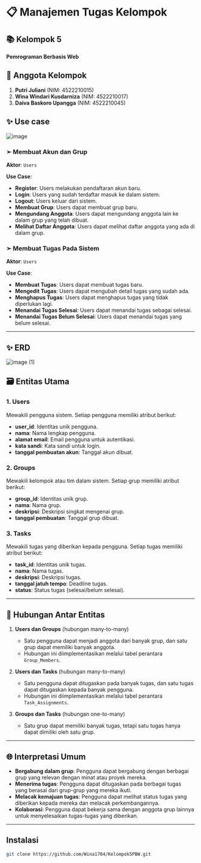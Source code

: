 # 📋 Manajemen Tugas Kelompok

## 📚 Kelompok 5
**Pemrograman Berbasis Web**

## 👥 Anggota Kelompok
1. **Putri Juliani** (NIM: 4522210015)
2. **Wina Windari Kusdarniza** (NIM: 4522210017)
3. **Daiva Baskoro Upangga** (NIM: 4522210045)

## ✨ Use case
![image](https://github.com/user-attachments/assets/926abca0-72e5-44c7-9a31-ea81de7b88c2)

### ➢ Membuat Akun dan Grup
**Aktor**: `Users`

**Use Case**:
- **Register**: Users melakukan pendaftaran akun baru.
- **Login**: Users yang sudah terdaftar masuk ke dalam sistem.
- **Logout**: Users keluar dari sistem.
- **Membuat Grup**: Users dapat membuat grup baru.
- **Mengundang Anggota**: Users dapat mengundang anggota lain ke dalam grup yang telah dibuat.
- **Melihat Daftar Anggota**: Users dapat melihat daftar anggota yang ada di dalam grup.

### ➢ Membuat Tugas Pada Sistem
**Aktor**: `Users`

**Use Case**:
- **Membuat Tugas**: Users dapat membuat tugas baru.
- **Mengedit Tugas**: Users dapat mengubah detail tugas yang sudah ada.
- **Menghapus Tugas**: Users dapat menghapus tugas yang tidak diperlukan lagi.
- **Menandai Tugas Selesai**: Users dapat menandai tugas sebagai selesai.
- **Menandai Tugas Belum Selesai**: Users dapat menandai tugas yang belum selesai.

---

## ✨ ERD
![image (1)](https://github.com/user-attachments/assets/2a73ef91-1f60-4f6e-90d6-fbf51981be8d)


## 🗃️ Entitas Utama
### 1. **Users**
Mewakili pengguna sistem. Setiap pengguna memiliki atribut berikut:
- **user_id**: Identitas unik pengguna.
- **nama**: Nama lengkap pengguna.
- **alamat email**: Email pengguna untuk autentikasi.
- **kata sandi**: Kata sandi untuk login.
- **tanggal pembuatan akun**: Tanggal akun dibuat.

### 2. **Groups**
Mewakili kelompok atau tim dalam sistem. Setiap grup memiliki atribut berikut:
- **group_id**: Identitas unik grup.
- **nama**: Nama grup.
- **deskripsi**: Deskripsi singkat mengenai grup.
- **tanggal pembuatan**: Tanggal grup dibuat.

### 3. **Tasks**
Mewakili tugas yang diberikan kepada pengguna. Setiap tugas memiliki atribut berikut:
- **task_id**: Identitas unik tugas.
- **nama**: Nama tugas.
- **deskripsi**: Deskripsi tugas.
- **tanggal jatuh tempo**: Deadline tugas.
- **status**: Status tugas (selesai/belum selesai).

---

## 🔗 Hubungan Antar Entitas
1. **Users dan Groups** (hubungan many-to-many)
   - Satu pengguna dapat menjadi anggota dari banyak grup, dan satu grup dapat memiliki banyak anggota.
   - Hubungan ini diimplementasikan melalui tabel perantara `Group_Members`.

2. **Users dan Tasks** (hubungan many-to-many)
   - Satu pengguna dapat ditugaskan pada banyak tugas, dan satu tugas dapat ditugaskan kepada banyak pengguna.
   - Hubungan ini diimplementasikan melalui tabel perantara `Task_Assignments`.

3. **Groups dan Tasks** (hubungan one-to-many)
   - Satu grup dapat memiliki banyak tugas, tetapi satu tugas hanya dapat dimiliki oleh satu grup.

---

## 🌐 Interpretasi Umum
- **Bergabung dalam grup**: Pengguna dapat bergabung dengan berbagai grup yang relevan dengan minat atau proyek mereka.
- **Menerima tugas**: Pengguna dapat ditugaskan pada berbagai tugas yang berasal dari grup-grup yang mereka ikuti.
- **Melacak kemajuan tugas**: Pengguna dapat melihat status tugas yang diberikan kepada mereka dan melacak perkembangannya.
- **Kolaborasi**: Pengguna dapat bekerja sama dengan anggota grup lainnya untuk menyelesaikan tugas-tugas yang diberikan.

---

##  Instalasi
```bash
git clone https://github.com/Wina1704/Kelompok5PBW.git

